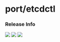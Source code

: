 # port/etcdctl

### Release Info
[![](https://images.microbadger.com/badges/version/port/etcdctl.svg)](http://microbadger.com/images/port/etcdctl "Image info @ microbadger.com")
[![](https://images.microbadger.com/badges/image/port/etcdctl.svg)](http://microbadger.com/images/port/etcdctl "Image info @ microbadger.com")
[![](https://images.microbadger.com/badges/commit/port/etcdctl.svg)](http://microbadger.com/images/port/etcdctl "Image info @ microbadger.com")
